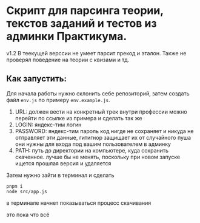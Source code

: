 # Скрипт для парсинга теории, текстов заданий и тестов из админки Практикума.

v1.2 В теекущей верссии не умеет парсит прекод и эталон. Также не проверял поведение на теории с квизами и тд.

## Как запустить:

Для начала работы нужно склонить себе репозиторий, затем создать файл `env.js` по примеру `env.example.js`.

1. URL: должен вести на конкретный трек внутри профессии
   можно перейти по ссылке из примера и сделать так же
2. LOGIN: яндекс-тим логин
3. PASSWORD: яндекс-тим пароль
   код нигде не сохраняет и никуда не отправляет эти данные, гитигнор защищает их от случайного пуша
   они нужны для входа под вашим пользователем в админку
4. PATH: путь до директории на компьютере, куда сохранить скаченное.
   лучше бы не менять, поскольку при новом запуске ищется прошлая версия и удаляется

Затем нужно зайти в терминал и сделать

```
pnpm i
node src/app.js
```
в терминале начнет показываться процесс скачивания

это пока что всё
